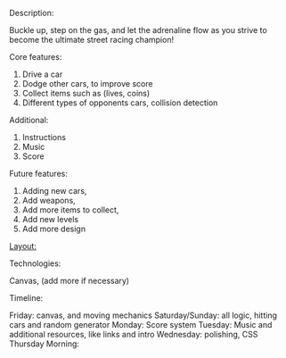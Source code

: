 Description:

Buckle up, step on the gas, and let the adrenaline flow as you strive to become the ultimate street racing champion!

Core features:

1. Drive a car
2. Dodge other cars, to improve score
3. Collect items such as (lives, coins)
4. Different types of opponents cars, collision detection

Additional:

1. Instructions
2. Music
3. Score

Future features:

1. Adding new cars,
2. Add weapons,
3. Add more items to collect,
4. Add new levels
5. Add more design

[Layout:](layout.png)

Technologies:

Canvas, (add more if necessary)

Timeline:

Friday: canvas, and moving mechanics
Saturday/Sunday: all logic, hitting cars and random generator
Monday: Score system
Tuesday: Music and additional resources, like links and intro
Wednesday: polishing, CSS
Thursday Morning: